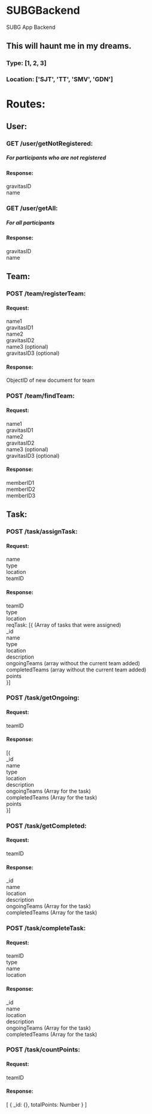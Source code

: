 # SUBGBackend
SUBG App Backend

## This will haunt me in my dreams.

### Type: [1, 2, 3]
### Location: ['SJT', 'TT', 'SMV', 'GDN']

# Routes:

## User:

### GET /user/getNotRegistered:
##### For participants who are not registered

#### Response:
gravitasID  
name

### GET /user/getAll:
##### For all participants

#### Response:
gravitasID  
name


## Team:

### POST /team/registerTeam:
#### Request:
name1  
gravitasID1  
name2  
gravitasID2  
name3 (optional)  
gravitasID3 (optional)  

#### Response:
ObjectID of new document for team

### POST /team/findTeam:
#### Request:
name1  
gravitasID1  
name2  
gravitasID2  
name3 (optional)  
gravitasID3 (optional)  

#### Response: 
memberID1  
memberID2  
memberID3  




## Task:

### POST /task/assignTask:
#### Request:
name  
type  
location  
teamID  

#### Response: 
teamID  
type  
location  
reqTask: [{  (Array of tasks that were assigned)  
	\_id  
	name  
	type  
	location  
	description  
	ongoingTeams (array without the current team added)  
	completedTeams (array without the current team added)  
	points  
}]

### POST /task/getOngoing:
#### Request:
teamID

#### Response: 
[{  
\_id  
name  
type  
location  
description  
ongoingTeams (Array for the task)  
completedTeams (Array for the task)  
points  
}]  


### POST /task/getCompleted:
#### Request:
teamID

#### Response: 
\_id  
name  
location  
description  
ongoingTeams (Array for the task)  
completedTeams (Array for the task)  

### POST /task/completeTask:
#### Request:
teamID  
type  
name  
location  

#### Response: 
\_id  
name  
location  
description  
ongoingTeams (Array for the task)  
completedTeams (Array for the task)  


### POST /task/countPoints:
#### Request:
teamID  

#### Response: 
[ { \_id: {}, totalPoints: Number } ]